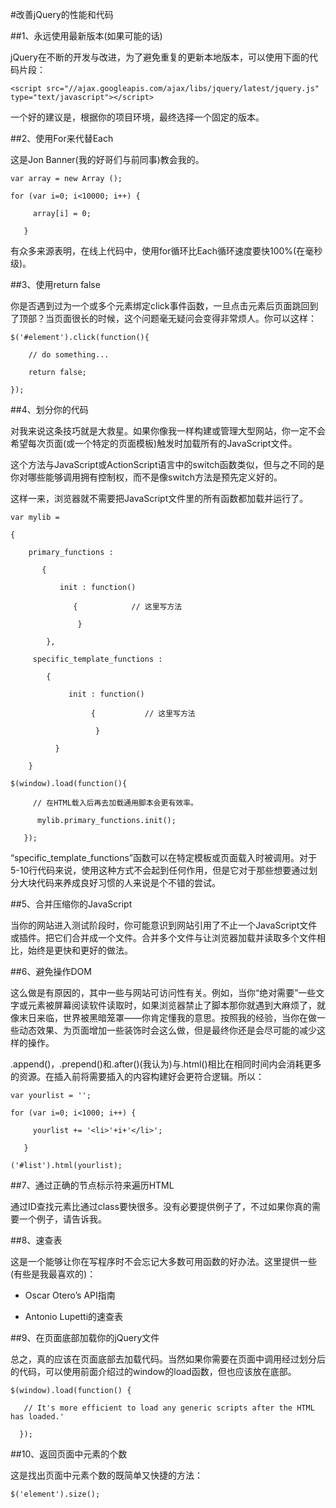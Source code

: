 #改善jQuery的性能和代码

##1、永远使用最新版本(如果可能的话)  

jQuery在不断的开发与改进，为了避免重复的更新本地版本，可以使用下面的代码片段：

    <script src="//ajax.googleapis.com/ajax/libs/jquery/latest/jquery.js" type="text/javascript"></script>

一个好的建议是，根据你的项目环境，最终选择一个固定的版本。

##2、使用For来代替Each

这是Jon Banner(我的好哥们与前同事)教会我的。    

    var array = new Array ();      

    for (var i=0; i<10000; i++) {

         array[i] = 0;

       }        

有众多来源表明，在线上代码中，使用for循环比Each循环速度要快100%(在毫秒级)。

##3、使用return false  

你是否遇到过为一个或多个元素绑定click事件函数，一旦点击元素后页面跳回到了顶部？当页面很长的时候，这个问题毫无疑问会变得非常烦人。你可以这样：

    $('#element').click(function(){

        // do something...

        return false;

    });        

##4、划分你的代码  

对我来说这条技巧就是大救星。如果你像我一样构建或管理大型网站，你一定不会希望每次页面(或一个特定的页面模板)触发时加载所有的JavaScript文件。  

这个方法与JavaScript或ActionScript语言中的switch函数类似，但与之不同的是你对哪些能够调用拥有控制权，而不是像switch方法是预先定义好的。  

这样一来，浏览器就不需要把JavaScript文件里的所有函数都加载并运行了。    

    var mylib =

    {

        primary_functions :

           {

               init : function()

                  {            // 这里写方法

                   }

            },

         specific_template_functions :

            {

                 init : function()

                      {           // 这里写方法

                       }

              }

        }

    $(window).load(function(){

         // 在HTML载入后再去加载通用脚本会更有效率。

          mylib.primary_functions.init();

       });

 “specific_template_functions”函数可以在特定模板或页面载入时被调用。对于5-10行代码来说，使用这种方式不会起到任何作用，但是它对于那些想要通过划分大块代码来养成良好习惯的人来说是个不错的尝试。

##5、合并压缩你的JavaScript  

当你的网站进入测试阶段时，你可能意识到网站引用了不止一个JavaScript文件或插件。把它们合并成一个文件。合并多个文件与让浏览器加载并读取多个文件相比，始终是更快和更好的做法。

##6、避免操作DOM  

这么做是有原因的，其中一些与网站可访问性有关。例如，当你“绝对需要”一些文字或元素被屏幕阅读软件读取时，如果浏览器禁止了脚本那你就遇到大麻烦了，就像末日来临，世界被黑暗笼罩——你肯定懂我的意思。按照我的经验，当你在做一些动态效果、为页面增加一些装饰时会这么做，但是最终你还是会尽可能的减少这样的操作。  

.append()，.prepend()和.after()(我认为)与.html()相比在相同时间内会消耗更多的资源。在插入前将需要插入的内容构建好会更符合逻辑。所以：    

    var yourlist = '';      

    for (var i=0; i<1000; i++) {

         yourlist += '<li>'+i+'</li>';

       }

    ('#list').html(yourlist); 

##7、通过正确的节点标示符来遍历HTML 

通过ID查找元素比通过class要快很多。没有必要提供例子了，不过如果你真的需要一个例子，请告诉我。

##8、速查表  

这是一个能够让你在写程序时不会忘记大多数可用函数的好办法。这里提供一些(有些是我最喜欢的)：    

- Oscar Otero’s API指南  

- Antonio Lupetti的速查表

##9、在页面底部加载你的jQuery文件  

总之，真的应该在页面底部去加载代码。当然如果你需要在页面中调用经过划分后的代码，可以使用前面介绍过的window的load函数，但也应该放在底部。    

    $(window).load(function() {

       // It's more efficient to load any generic scripts after the HTML has loaded.'

      });

##10、返回页面中元素的个数 

这是找出页面中元素个数的既简单又快捷的方法：

    $('element').size();          
